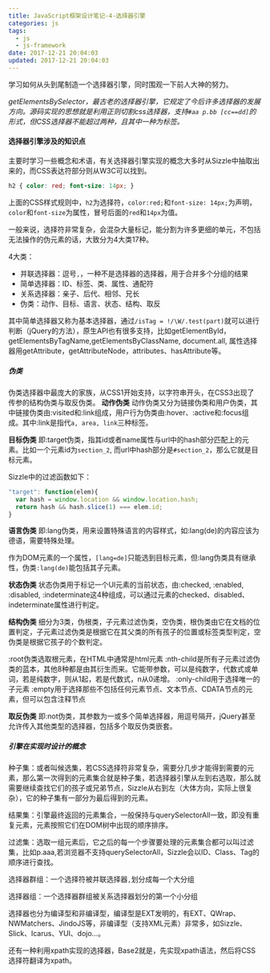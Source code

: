 ```yaml
---
title: JavaScript框架设计笔记-4-选择器引擎
categories: js
tags:
  - js
  - js-framework
date: 2017-12-21 20:04:03
updated: 2017-12-21 20:04:03
---
```


学习如何从头到尾制造一个选择器引擎，同时围观一下前人大神的努力。

*getElementsBySelector，最古老的选择器引擎，它规定了今后许多选择器的发展方向。源码实现的思想就是利用正则切割css选择器，支持`#aa p.bb [cc==dd]`的形式，但CSS选择器不能超过两种，且其中一种为标签。*

#### 选择器引擎涉及的知识点
主要时学习一些概念和术语，有关选择器引擎实现的概念大多时从Sizzle中抽取出来的，而CSS表达符部分则从W3C可以找到。
```css
h2 { color: red; font-size: 14px; }
```
上面的CSS样式规则中，`h2`为选择符，`color:red;`和`font-size: 14px;`为声明，`color`和`font-size`为属性，冒号后面的`red`和`14px`为值。

一般来说，选择符非常复杂，会混杂大量标记，能分割为许多更细的单元，不包括无法操作的伪元素的话，大致分为4大类17种。

4大类：
- 并联选择器：逗号`,`，一种不是选择器的选择器，用于合并多个分组的结果
- 简单选择器：ID、标签、类、属性、通配符
- 关系选择器：亲子、后代、相邻、兄长
- 伪类：动作、目标、语言、状态、结构、取反

其中简单选择器又称为基本选择器，通过`/isTag = !/\W/.test(part)`就可以进行判断（jQuery的方法），原生API也有很多支持，比如getElementById，getElementsByTagName,getElementsByClassName, document.all, 属性选择器用getAttribute，getAttributeNode，attributes、hasAttribute等。

##### 伪类
伪类选择器中最庞大的家族，从CSS1开始支持，以字符串开头，在CSS3出现了传参的结构伪类与取反伪类。
**动作伪类**
动作伪类又分为链接伪类和用户伪类，其中链接伪类由:visited和:link组成，用户行为伪类由:hover、:active和:focus组成。其中:link是指代`a, area, link`三种标签。

**目标伪类**
即:target伪类，指其id或者name属性与url中的hash部分匹配上的元素。比如一个元素id为`section_2`, 而url中hash部分是`#section_2`，那么它就是目标元素。

Sizzle中的过滤函数如下：
```js
"target": function(elem){
  var hash = window.location && window.location.hash;
  return hash && hash.slice(1) === elem.id;
}
```

**语言伪类**
即:lang伪类，用来设置特殊语言的内容样式，如:lang(de)的内容应该为德语，需要特殊处理。

作为DOM元素的一个属性，`[lang=de]`只能选到目标元素，但:lang伪类具有继承性，伪类`:lang(de)`能包括其子元素。

**状态伪类**
状态伪类用于标记一个UI元素的当前状态，由:checked, :enabled, :disabled, :indeterminate这4种组成，可以通过元素的checked、disabled、indeterminate属性进行判定。

**结构伪类**
细分为3类，伪根类，子元素过滤伪类，空伪类，根伪类由它在文档的位置判定，子元素过滤伪类是根据它在其父类的所有孩子的位置或标签类型判定，空伪类是根据它孩子的个数判定。

:root伪类选取根元素，在HTML中通常是html元素
:nth-child是所有子元素过滤伪类的蓝本，其他8种都是由其衍生而来。它能带参数，可以是纯数字，代数式或单词，若是纯数字，则从1起，若是代数式，n从0递增。
:only-child用于选择唯一的子元素
:empty用于选择那些不包括任何元素节点、文本节点、CDATA节点的元素，但可以包含注释节点

**取反伪类**
即:not伪类，其参数为一或多个简单选择器，用逗号隔开，jQuery甚至允许传入其他类型的选择器，包括多个取反伪类嵌套。

##### 引擎在实现时设计的概念
种子集：或者叫候选集，若CSS选择符非常复杂，需要分几步才能得到需要的元素，那么第一次得到的元素集合就是种子集，若选择器引擎从左到右选取，那么就需要继续查找它们的孩子或兄弟节点，Sizzle从右到左（大体方向，实际上很复杂），它的种子集有一部分为最后得到的元素。

结果集：引擎最终返回的元素集合，一般保持与querySelectorAll一致，即没有重复元素，元素按照它们在DOM树中出现的顺序排序。

过滤集：选取一组元素后，它之后的每一个步骤要处理的元素集合都可以叫过滤集，比如p.aaa,若浏览器不支持querySelectorAll，Sizzle会以ID、Class、Tag的顺序进行查找。

选择器群组：一个选择符被并联选择器`,`划分成每一个大分组

选择器组：一个选择器群组被关系选择器划分的第一个小分组

选择器也分为编译型和非编译型，编译型是EXT发明的，有EXT、QWrap、NWMatchers、JindoJS等，非编译型（支持XML元素）非常多，如Sizzle、Slick、Icarus、YUI、dojo...。

还有一种利用xpath实现的选择器，Base2就是，先实现xpath语法，然后将CSS选择符翻译为xpath。

